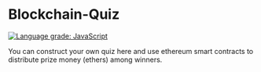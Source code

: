 # Blockchain-Quiz
[![Language grade: JavaScript](https://img.shields.io/lgtm/grade/javascript/g/biswajitpatra/Blockchain-Quiz.svg?logo=lgtm&logoWidth=18)](https://lgtm.com/projects/g/biswajitpatra/Blockchain-Quiz/context:javascript)

You can construct your own quiz here and use ethereum smart contracts to distribute prize money (ethers) among winners.
